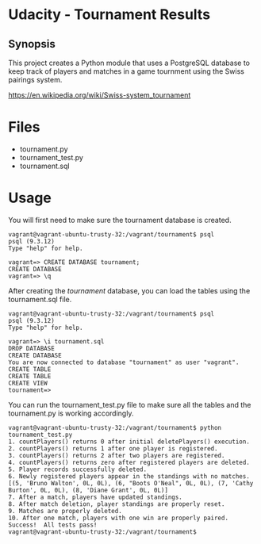 # Udacity - Tournament Results

## Synopsis

This project creates a Python module that uses a PostgreSQL database to keep track of players and matches in a game tournment using the Swiss pairings system.

https://en.wikipedia.org/wiki/Swiss-system_tournament

# Files
* tournament.py
* tournament_test.py
* tournament.sql

# Usage

You will first need to make sure the tournament database is created.
```shell
vagrant@vagrant-ubuntu-trusty-32:/vagrant/tournament$ psql
psql (9.3.12)
Type "help" for help.

vagrant=> CREATE DATABASE tournament;
CREATE DATABASE
vagrant=> \q
```

After creating the *tournament* database, you can load the tables using the tournament.sql file.
```shell
vagrant@vagrant-ubuntu-trusty-32:/vagrant/tournament$ psql
psql (9.3.12)
Type "help" for help.

vagrant=> \i tournament.sql
DROP DATABASE
CREATE DATABASE
You are now connected to database "tournament" as user "vagrant".
CREATE TABLE
CREATE TABLE
CREATE VIEW
tournament=>
```

You can run the tournament_test.py file to make sure all the tables and the tournament.py is working accordingly.
```shell
vagrant@vagrant-ubuntu-trusty-32:/vagrant/tournament$ python tournament_test.py
1. countPlayers() returns 0 after initial deletePlayers() execution.
2. countPlayers() returns 1 after one player is registered.
3. countPlayers() returns 2 after two players are registered.
4. countPlayers() returns zero after registered players are deleted.
5. Player records successfully deleted.
6. Newly registered players appear in the standings with no matches.
[(5, 'Bruno Walton', 0L, 0L), (6, "Boots O'Neal", 0L, 0L), (7, 'Cathy Burton', 0L, 0L), (8, 'Diane Grant', 0L, 0L)]
7. After a match, players have updated standings.
8. After match deletion, player standings are properly reset.
9. Matches are properly deleted.
10. After one match, players with one win are properly paired.
Success!  All tests pass!
vagrant@vagrant-ubuntu-trusty-32:/vagrant/tournament$
```